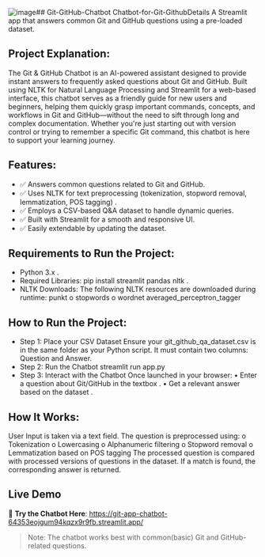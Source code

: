 ![image](https://github.com/user-attachments/assets/6a664cf1-4a70-4eb9-a2b7-b6caec008144)## Git-GitHub-Chatbot
Chatbot-for-Git-GithubDetails
A Streamlit app that answers common Git and GitHub questions using a pre-loaded dataset. 
## Project Explanation: 
The Git & GitHub Chatbot is an AI-powered assistant designed to provide instant answers to frequently asked questions about Git and GitHub. Built using NLTK for Natural Language Processing and Streamlit for a web-based interface, this chatbot serves as a friendly guide for new users and beginners, helping them quickly grasp important commands, concepts, and workflows in Git and GitHub—without the need to sift through long and complex documentation. Whether you're just starting out with version control or trying to remember a specific Git command, this chatbot is here to support your learning journey.

## Features: 
   * ✅ Answers common questions related to Git and GitHub. 
   *  ✅ Uses NLTK for text preprocessing (tokenization, stopword removal, lemmatization, POS tagging) . 
   * ✅ Employs a CSV-based Q&A dataset to handle dynamic queries. 
   * ✅ Built with Streamlit for a smooth and responsive UI.
   * ✅ Easily extendable by updating the dataset.

## Requirements to Run the Project: 
  * Python 3.x . 
  * Required Libraries: pip install streamlit pandas nltk .
  * NLTK Downloads: The following NLTK resources are downloaded during runtime: punkt o stopwords o wordnet averaged_perceptron_tagger

## How to Run the Project:
   * Step 1: Place your CSV Dataset Ensure your git_github_qa_dataset.csv is in the same folder as your Python script. It must contain two columns: Question and               Answer. 
   * Step 2: Run the Chatbot streamlit run app.py 
   * Step 3: Interact with the Chatbot Once launched in your browser: 
      • Enter a question about Git/GitHub in the textbox . 
      • Get a relevant answer based on the dataset .

## How It Works:

  User Input is taken via a text field.
  The question is preprocessed using: o Tokenization o Lowercasing o Alphanumeric filtering o Stopword removal o Lemmatization based on POS tagging
  The processed question is compared with processed versions of questions in the dataset.
  If a match is found, the corresponding answer is returned.

  ##  Live Demo

🔗 **Try the Chatbot Here**: https://git-app-chatbot-64353eojgum94kqzx9r9fb.streamlit.app/

> Note: The chatbot works best with common(basic) Git and GitHub-related questions.

